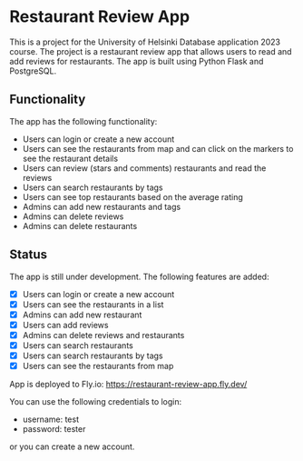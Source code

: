 # Restaurant Review App

This is a project for the University of Helsinki Database application 2023 course. The project is a restaurant review app that allows users to read and add reviews for restaurants. The app is built using Python Flask and PostgreSQL.

## Functionality

The app has the following functionality:
- Users can login or create a new account
- Users can see the restaurants from map and can click on the markers to see the restaurant details
- Users can review (stars and comments) restaurants and read the reviews
- Users can search restaurants by tags
- Users can see top restaurants based on the average rating
- Admins can add new restaurants and tags
- Admins can delete reviews
- Admins can delete restaurants

## Status

The app is still under development. The following features are added:

- [x] Users can login or create a new account
- [x] Users can see the restaurants in a list
- [x] Admins can add new restaurant
- [x] Users can add reviews
- [x] Admins can delete reviews and restaurants
- [x] Users can search restaurants
- [x] Users can search restaurants by tags
- [x] Users can see the restaurants from map

App is deployed to Fly.io: https://restaurant-review-app.fly.dev/

You can use the following credentials to login:

- username: test
- password: tester

or you can create a new account.
